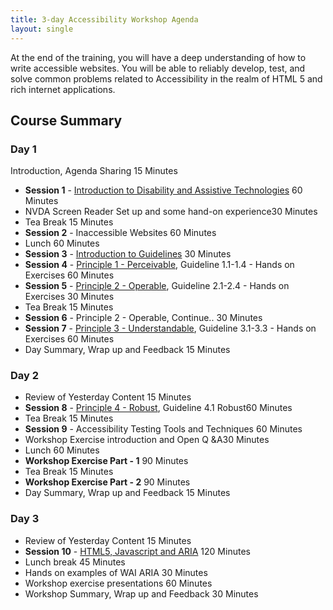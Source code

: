 ```yaml
---
title: 3-day Accessibility Workshop Agenda
layout: single
---
```


At the end of the training, you will have a deep understanding of how to write accessible websites. You will be able to reliably develop, test, and solve common problems related to Accessibility in the realm of HTML 5 and rich internet applications.
## Course Summary
### Day 1
Introduction, Agenda Sharing <span class="label label-info">15 Minutes</span>
* <strong>Session 1</strong> - [Introduction to Disability and Assistive Technologies](/assets/materials/Introduction_to_Disability_and_AT-.pptx) <span class="label label-info">60 Minutes</span>
* NVDA Screen Reader Set up and some hand-on experience<span class="label label-info">30 Minutes</span>
* Tea Break <span class="label label-info">15 Minutes</span>
* <strong>Session 2</strong> - Inaccessible Websites <span class="label label-info">60 Minutes</span>
* Lunch <span class="label label-info">60 Minutes</span>
* <strong>Session 3</strong> - [Introduction to Guidelines](/assets/materials/guidelines_introduction.pptx) <span class="label label-info">30 Minutes</span>
* <strong>Session 4</strong> - [Principle 1 - Perceivable](/assets/materials/principle1.pptx), Guideline 1.1-1.4 - Hands on Exercises <span class="label label-info">60 Minutes</span>
* <strong>Session 5</strong> - [Principle 2 - Operable](/assets/materials/principle2.pptx), Guideline 2.1-2.4 - Hands on Exercises <span class="label label-info">30 Minutes</span>
* Tea Break <span class="label label-info">15 Minutes</span>
* <strong>Session 6</strong> - Principle 2 - Operable, Continue.. <span class="label label-info">30 Minutes</span>
* <strong>Session 7</strong> - [Principle 3 - Understandable](/assets/materials/principle3.pptx), Guideline 3.1-3.3 - Hands on Exercises <span class="label label-info">60 Minutes</span>
* Day Summary, Wrap up and Feedback <span class="label label-info">15 Minutes</span>

### Day 2
* Review of Yesterday Content <span class="label label-info">15 Minutes</span>
* <strong>Session 8</strong> - [Principle 4 - Robust](/assets/materials/principle4.pptx), Guideline 4.1  Robust<span class="label label-info">60 Minutes</span>
* Tea Break <span class="label label-info">15 Minutes</span>
* <strong>Session 9</strong> - Accessibility Testing Tools and Techniques <span class="label label-info">60 Minutes</span>
* Workshop Exercise introduction and Open Q &amp;A<span class="label label-info">30 Minutes</span>
* Lunch <span class="label label-info">60 Minutes</span>
* <strong>Workshop Exercise Part - 1</strong> <span class="label label-info">90 Minutes</span>
* Tea Break <span class="label label-info">15 Minutes</span>
* <strong>Workshop Exercise Part - 2</strong> <span class="label label-info">90 Minutes</span>
* Day Summary, Wrap up and Feedback <span class="label label-info">15 Minutes</span>

### Day 3
* Review of Yesterday Content <span class="label label-info">15 Minutes</span>
* <strong>Session 10</strong> - [HTML5, Javascript and ARIA](/assets/materials/aria.pptx) <span class="label label-info">120 Minutes</span>
* Lunch break <span class="label label-info">45 Minutes</span>
* Hands on examples of WAI ARIA <span class="label label-info">30 Minutes</span>
* Workshop exercise presentations <span class="label label-info">60 Minutes</span>
* Workshop Summary, Wrap up and Feedback <span class="label label-info">30 Minutes</span>


